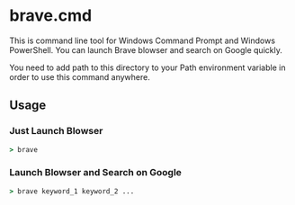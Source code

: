 # brave.cmd
This is command line tool for Windows Command Prompt and Windows PowerShell.
You can launch Brave blowser and search on Google quickly.

You need to add path to this directory to your Path environment variable in order to use this command anywhere.

## Usage
### Just Launch Blowser
```cmd
> brave
```

### Launch Blowser and Search on Google
```cmd
> brave keyword_1 keyword_2 ...
```
